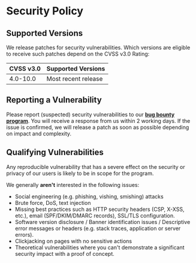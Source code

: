 # Security Policy

## Supported Versions

We release patches for security vulnerabilities. Which versions are eligible to receive such patches depend on the
CVSS v3.0 Rating:

| CVSS v3.0 | Supported Versions  |
| --------- | ------------------- |
| 4.0-10.0  | Most recent release |

## Reporting a Vulnerability

Please report (suspected) security vulnerabilities to our **[bug bounty program](https://hackerone.com/aiven_ltd)**.
You will receive a response from us within 2 working days. If the issue is confirmed, we will release a patch as soon
as possible depending on impact and complexity.

## Qualifying Vulnerabilities

Any reproducible vulnerability that has a severe effect on the security or privacy of our users is likely to be in
scope for the program.

We generally **aren't** interested in the following issues:

- Social engineering (e.g. phishing, vishing, smishing) attacks
- Brute force, DoS, text injection
- Missing best practices such as HTTP security headers (CSP, X-XSS, etc.), email (SPF/DKIM/DMARC records), SSL/TLS
  configuration.
- Software version disclosure / Banner identification issues / Descriptive error messages or headers (e.g. stack
  traces, application or server errors).
- Clickjacking on pages with no sensitive actions
- Theoretical vulnerabilities where you can't demonstrate a significant security impact with a proof of concept.
